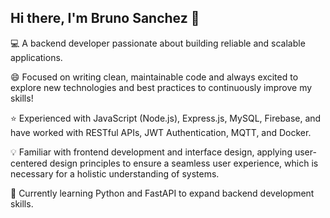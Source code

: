 ## Hi there, I'm Bruno Sanchez 👋
<!--
**bsanmur/bsanmur** is a ✨ _special_ ✨ repository because its `README.md` (this file) appears on your GitHub profile.

Here are some ideas to get you started:

- 🔭 I’m currently working on ...
- 🌱 I’m currently learning ...
- 👯 I’m looking to collaborate on ...
- 🤔 I’m looking for help with ...
- 💬 Ask me about ...
- 📫 How to reach me: ...
- 😄 Pronouns: ...
- ⚡ Fun fact: ...
-->

💻 A backend developer passionate about building reliable and scalable applications.

😄 Focused on writing clean, maintainable code and always excited to explore new technologies and best practices to continuously improve my skills!

⭐ Experienced with JavaScript (Node.js), Express.js, MySQL, Firebase, and have worked with RESTful APIs, JWT Authentication, MQTT, and Docker.

💡 Familiar with frontend development and interface design, applying user-centered design principles to ensure a seamless user experience, which is necessary for a holistic understanding of systems.

🌱 Currently learning Python and FastAPI to expand backend development skills.
